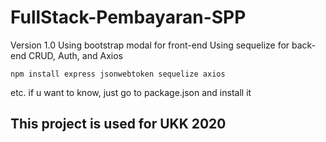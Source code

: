 # FullStack-Pembayaran-SPP
Version 1.0
Using bootstrap modal for front-end
Using sequelize for back-end
CRUD, Auth, and Axios

```
npm install express jsonwebtoken sequelize axios
```
etc. if u want to know, just go to package.json and install it

## This project is used for UKK 2020
